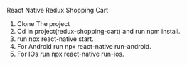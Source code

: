 React Native Redux Shopping Cart

1. Clone The project 
2. Cd In project(redux-shopping-cart) and run npm install.
3. run npx react-native start.
4. For Android run npx react-native run-android.
5. For IOs run npx react-native run-ios.


